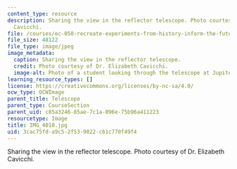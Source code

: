 ```yaml
---
content_type: resource
description: Sharing the view in the reflector telescope. Photo courtesy of Dr. Elizabeth
  Cavicchi.
file: /courses/ec-050-recreate-experiments-from-history-inform-the-future-from-the-past-galileo-january-iap-2010/3cac75fda9c52f539022c61c770f49f4_IMG_4010.jpg
file_size: 48122
file_type: image/jpeg
image_metadata:
  caption: Sharing the view in the reflector telescope.
  credit: Photo courtesy of Dr. Elizabeth Cavicchi.
  image-alt: Photo of a student looking through the telescope at Jupiter.
learning_resource_types: []
license: https://creativecommons.org/licenses/by-nc-sa/4.0/
ocw_type: OCWImage
parent_title: Telescope
parent_type: CourseSection
parent_uid: c85a3246-85ae-7c1a-096e-75b96a411223
resourcetype: Image
title: IMG_4010.jpg
uid: 3cac75fd-a9c5-2f53-9022-c61c770f49f4
---
```

Sharing the view in the reflector telescope. Photo courtesy of Dr. Elizabeth Cavicchi.